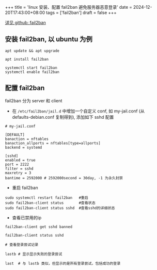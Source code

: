 +++
title = 'linux 安装、配置 fail2ban 避免服务器恶意登录'
date = 2024-12-20T17:43:00+08:00
tags = ['fail2ban']
draft = false
+++

[详见 github: fail2ban](https://github.com/fail2ban/fail2ban/wiki)

## 安装 fail2ban, 以 ubuntu 为例
```
apt update && apt upgrade

apt install fail2ban

systemctl start fail2ban
systemctl enable fail2ban

```

## 配置 fail2ban

fail2ban 分为 server 和 client
- 在 `/etc/fail2ban/jail.d` 中增加一个自定义 conf, 如 my-jail.conf (从 defaults-debian.conf 复制得到), 添加如下 sshd 配置

```
# my-jail.conf

[DEFAULT]
banaction = nftables
banaction_allports = nftables[type=allports]
backend = systemd

[sshd]
enabled = true
port = 2222
filter = sshd
maxretry = 3
bantime = 2592000 # 2592000second = 30day, -1 为永久封禁
```

- 重启 fail2ban
```
sudo systemctl restart fail2ban   #重启
sudo fail2ban-client status       #查看状态
sudo fail2ban-client status sshd  #查看sshd的详细状态
```

- 查看已禁用的ip
```
fail2ban-client get sshd banned

fail2ban-client status sshd
```


```
# 查看登录尝试记录

lastb # 显示显示失败的登录尝试

last  # 与 lastb 类似，但显示的是所有登录尝试，包括成功的登录
```